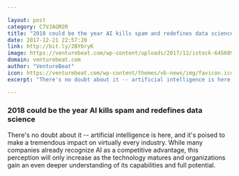 ```yaml
---

layout: post
category: C7VJAGM2R
title: "2018 could be the year AI kills spam and redefines data science"
date: 2017-12-21 22:57:20
link: http://bit.ly/2BY6ryK
image: https://venturebeat.com/wp-content/uploads/2017/12/istock-645609968-e1513885475472.jpg?fit=780%2C529&strip=all
domain: venturebeat.com
author: "VentureBeat"
icon: https://venturebeat.com/wp-content/themes/vb-news/img/favicon.ico
excerpt: "There's no doubt about it -- artificial intelligence is here, and it's poised to make a tremendous impact on virtually every industry. While many companies already recognize AI as a competitive advantage, this perception will only increase as the technology matures and organizations gain an even deeper understanding of its capabilities and full potential."

---
```


### 2018 could be the year AI kills spam and redefines data science

There's no doubt about it -- artificial intelligence is here, and it's poised to make a tremendous impact on virtually every industry. While many companies already recognize AI as a competitive advantage, this perception will only increase as the technology matures and organizations gain an even deeper understanding of its capabilities and full potential.